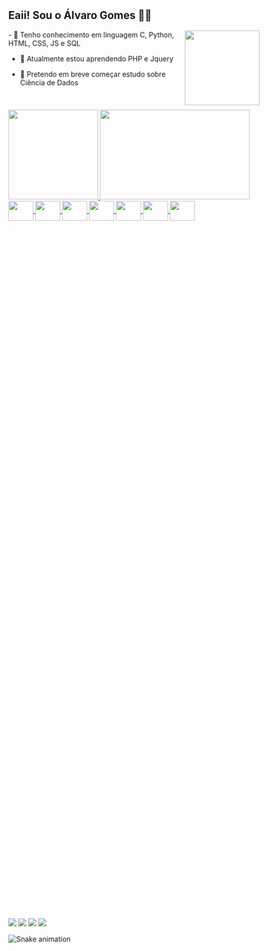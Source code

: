 ## Eaii! Sou o Álvaro Gomes 🤙🏻
  <img align="right" width="150" src="https://octodex.github.com/images/stormtroopocat.png" />
- 🔭 Tenho conhecimento em linguagem C, Python, HTML, CSS, JS e SQL

- 🌱 Atualmente estou aprendendo PHP e Jquery 

- 💬 Pretendo em breve começar estudo sobre Ciência de Dados

##

<br>

<div style="display:inline-block; position:relative;">
  <a href="https://github.com/alvaroags">
  <img height="180em" src="https://github-readme-stats.vercel.app/api?username=alvaroags&show_icons=true&theme=vue-dark&include_all_commits=true&count_private=true&border_radius=8&hide_border=false&bg_color=DEG,000D1F,1E1B2C&border_color=0AEBEB"/>
  <img height="180em" width="300em" src="https://github-readme-stats.vercel.app/api/top-langs/?username=alvaroags&layout=compact&langs_count=7&theme=vue-dark&border_radius=8&hide_border=false&bg_color=DEG,000D1F,1E1B2C&border_color=0AEBEB"/>
</div>
 
<br>
  
<div style="display: inline_block">
   <img align="center" height="40" width="50" src="https://cdn.jsdelivr.net/gh/devicons/devicon/icons/c/c-plain.svg" />
   <img align="center" height="40" width="50" src="https://cdn.jsdelivr.net/gh/devicons/devicon/icons/html5/html5-plain.svg" />
   <img align="center" height="40" width="50" src="https://cdn.jsdelivr.net/gh/devicons/devicon/icons/css3/css3-plain.svg" />
   <img align="center" height="40" width="50" src="https://cdn.jsdelivr.net/gh/devicons/devicon/icons/javascript/javascript-plain.svg" />
   <img align="center" height="40" width="50" src="https://cdn.jsdelivr.net/gh/devicons/devicon/icons/jquery/jquery-original.svg" />
   <img align="center" height="40" width="50" src="https://cdn.jsdelivr.net/gh/devicons/devicon/icons/php/php-plain.svg" />
   <img align="center" height="40" width="50" src="https://cdn.jsdelivr.net/gh/devicons/devicon/icons/python/python-original.svg" />  
   
</div>
 
 ## 

 <div style="margin-top: 100em;"> 
   <a href="https://www.linkedin.com/in/alvaro-gomes-da-silva-neto-957841254/" target="_blank"><img src="https://img.shields.io/badge/LinkedIn-0077B5?style=for-the-badge&logo=linkedin&logoColor=white"></a>
   <a href="https://t.me/alvaroags" target="_blank"><img src="https://img.shields.io/badge/Telegram-2CA5E0?style=for-the-badge&logo=telegram&logoColor=white"></a>
   <a href = "mailto:alvarogsilva.neto@gmail.com" target="_blank"><img src="https://img.shields.io/badge/Gmail-D14836?style=for-the-badge&logo=gmail&logoColor=white"></a>
   <a href="https://www.instagram.com/_alvaroags" target="_blank"><img src="https://img.shields.io/badge/Instagram-D81B60?style=for-the-badge&logo=instagram&logoColor=white"></a>
</div>
  
  ![Snake animation](https://github.com/alvaroags/alvaroags/output/github-contribution-grid-snake.svg)
